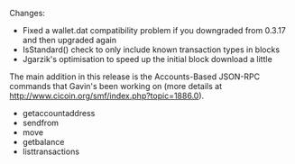 Changes:
* Fixed a wallet.dat compatibility problem if you downgraded from 0.3.17 and then upgraded again
* IsStandard() check to only include known transaction types in blocks
* Jgarzik's optimisation to speed up the initial block download a little

The main addition in this release is the Accounts-Based JSON-RPC commands that Gavin's been working on (more details at http://www.cicoin.org/smf/index.php?topic=1886.0).  
* getaccountaddress
* sendfrom
* move
* getbalance
* listtransactions
